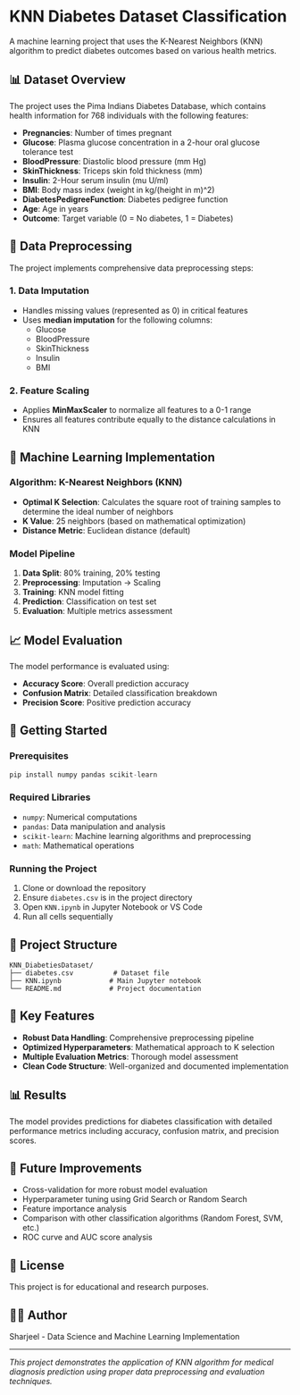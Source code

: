 # KNN Diabetes Dataset Classification

A machine learning project that uses the K-Nearest Neighbors (KNN) algorithm to predict diabetes outcomes based on various health metrics.

## 📊 Dataset Overview

The project uses the Pima Indians Diabetes Database, which contains health information for 768 individuals with the following features:

- **Pregnancies**: Number of times pregnant
- **Glucose**: Plasma glucose concentration in a 2-hour oral glucose tolerance test
- **BloodPressure**: Diastolic blood pressure (mm Hg)
- **SkinThickness**: Triceps skin fold thickness (mm)
- **Insulin**: 2-Hour serum insulin (mu U/ml)
- **BMI**: Body mass index (weight in kg/(height in m)^2)
- **DiabetesPedigreeFunction**: Diabetes pedigree function
- **Age**: Age in years
- **Outcome**: Target variable (0 = No diabetes, 1 = Diabetes)

## 🔧 Data Preprocessing

The project implements comprehensive data preprocessing steps:

### 1. Data Imputation
- Handles missing values (represented as 0) in critical features
- Uses **median imputation** for the following columns:
  - Glucose
  - BloodPressure
  - SkinThickness
  - Insulin
  - BMI

### 2. Feature Scaling
- Applies **MinMaxScaler** to normalize all features to a 0-1 range
- Ensures all features contribute equally to the distance calculations in KNN

## 🤖 Machine Learning Implementation

### Algorithm: K-Nearest Neighbors (KNN)
- **Optimal K Selection**: Calculates the square root of training samples to determine the ideal number of neighbors
- **K Value**: 25 neighbors (based on mathematical optimization)
- **Distance Metric**: Euclidean distance (default)

### Model Pipeline
1. **Data Split**: 80% training, 20% testing
2. **Preprocessing**: Imputation → Scaling
3. **Training**: KNN model fitting
4. **Prediction**: Classification on test set
5. **Evaluation**: Multiple metrics assessment

## 📈 Model Evaluation

The model performance is evaluated using:
- **Accuracy Score**: Overall prediction accuracy
- **Confusion Matrix**: Detailed classification breakdown
- **Precision Score**: Positive prediction accuracy

## 🚀 Getting Started

### Prerequisites
```python
pip install numpy pandas scikit-learn
```

### Required Libraries
- `numpy`: Numerical computations
- `pandas`: Data manipulation and analysis
- `scikit-learn`: Machine learning algorithms and preprocessing
- `math`: Mathematical operations

### Running the Project
1. Clone or download the repository
2. Ensure `diabetes.csv` is in the project directory
3. Open `KNN.ipynb` in Jupyter Notebook or VS Code
4. Run all cells sequentially

## 📁 Project Structure
```
KNN_DiabetiesDataset/
├── diabetes.csv          # Dataset file
├── KNN.ipynb            # Main Jupyter notebook
└── README.md            # Project documentation
```

## 🎯 Key Features

- **Robust Data Handling**: Comprehensive preprocessing pipeline
- **Optimized Hyperparameters**: Mathematical approach to K selection
- **Multiple Evaluation Metrics**: Thorough model assessment
- **Clean Code Structure**: Well-organized and documented implementation

## 📊 Results

The model provides predictions for diabetes classification with detailed performance metrics including accuracy, confusion matrix, and precision scores.

## 🔮 Future Improvements

- Cross-validation for more robust model evaluation
- Hyperparameter tuning using Grid Search or Random Search
- Feature importance analysis
- Comparison with other classification algorithms (Random Forest, SVM, etc.)
- ROC curve and AUC score analysis

## 📝 License

This project is for educational and research purposes.

## 👨‍💻 Author

Sharjeel - Data Science and Machine Learning Implementation

---

*This project demonstrates the application of KNN algorithm for medical diagnosis prediction using proper data preprocessing and evaluation techniques.*